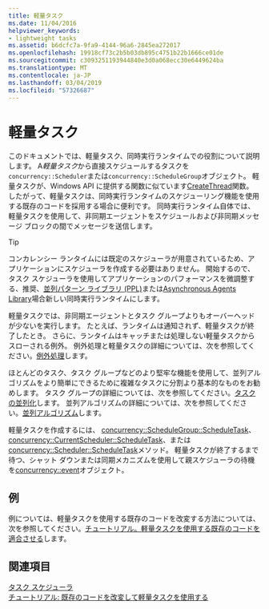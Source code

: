 ```yaml
---
title: 軽量タスク
ms.date: 11/04/2016
helpviewer_keywords:
- lightweight tasks
ms.assetid: b6dcfc7a-9fa9-4144-96a6-2845ea272017
ms.openlocfilehash: 19918cf73c2b5b03db895c4751b22b1666ce01de
ms.sourcegitcommit: c3093251193944840e3d0a068ecc30e6449624ba
ms.translationtype: MT
ms.contentlocale: ja-JP
ms.lasthandoff: 03/04/2019
ms.locfileid: "57326687"
---
```

# <a name="lightweight-tasks"></a>軽量タスク

このドキュメントでは、軽量タスク、同時実行ランタイムでの役割について説明します。 A*軽量タスク*から直接スケジュールするタスクを`concurrency::Scheduler`または`concurrency::ScheduleGroup`オブジェクト。 軽量タスクが、Windows API に提供する関数に似ています[CreateThread](/windows/desktop/api/processthreadsapi/nf-processthreadsapi-createthread)関数。 したがって、軽量タスクは、同時実行ランタイムのスケジューリング機能を使用する既存のコードを採用する場合に便利です。 同時実行ランタイム自体では、軽量タスクを使用して、非同期エージェントをスケジュールおよび非同期メッセージ ブロックの間でメッセージを送信します。

> [!TIP]
>  コンカレンシー ランタイムには既定のスケジューラが用意されているため、アプリケーションにスケジューラを作成する必要はありません。 開始するので、タスク スケジューラを使用してアプリケーションのパフォーマンスを微調整する、推奨、[並列パターン ライブラリ (PPL)](../../parallel/concrt/parallel-patterns-library-ppl.md)または[Asynchronous Agents Library](../../parallel/concrt/asynchronous-agents-library.md)場合新しい同時実行ランタイムにします。

軽量タスクでは、非同期エージェントとタスク グループよりもオーバーヘッドが少ないを実行します。 たとえば、ランタイムは通知されず、軽量タスクが終了したとき。 さらに、ランタイムはキャッチまたは処理しない軽量タスクからスローされる例外。 例外処理と軽量タスクの詳細については、次を参照してください。[例外処理](../../parallel/concrt/exception-handling-in-the-concurrency-runtime.md)します。

ほとんどのタスク、タスク グループなどのより堅牢な機能を使用して、並列アルゴリズムをより簡単にできるために複雑なタスクに分割より基本的なものをお勧めします。 タスク グループの詳細については、次を参照してください。[タスクの並列化](../../parallel/concrt/task-parallelism-concurrency-runtime.md)します。 並列アルゴリズムの詳細については、次を参照してください。[並列アルゴリズム](../../parallel/concrt/parallel-algorithms.md)します。

軽量タスクを作成するには、 [concurrency::ScheduleGroup::ScheduleTask](reference/schedulegroup-class.md#scheduletask)、 [concurrency::CurrentScheduler::ScheduleTask](reference/currentscheduler-class.md#scheduletask)、または[concurrency::Scheduler::ScheduleTask](reference/scheduler-class.md#scheduletask)メソッド。 軽量タスクが終了するまで待つ、シャット ダウンまたは同期メカニズムを使用して親スケジューラの待機を[concurrency::event](../../parallel/concrt/reference/event-class.md)オブジェクト。

## <a name="example"></a>例

例については、軽量タスクを使用する既存のコードを改変する方法については、次を参照してください。[チュートリアル。軽量タスクを使用する既存のコードを適合させる](../../parallel/concrt/walkthrough-adapting-existing-code-to-use-lightweight-tasks.md)します。

## <a name="see-also"></a>関連項目

[タスク スケジューラ](../../parallel/concrt/task-scheduler-concurrency-runtime.md)<br/>
[チュートリアル: 既存のコードを改変して軽量タスクを使用する](../../parallel/concrt/walkthrough-adapting-existing-code-to-use-lightweight-tasks.md)
